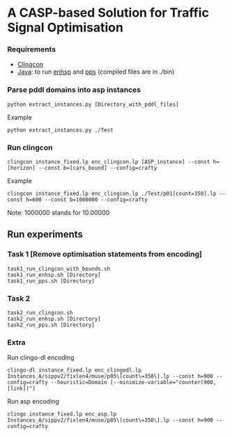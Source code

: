 # A CASP-based Solution for Traffic Signal Optimisation
### Requirements
- [Clingcon](https://potassco.org/clingcon/)
- [Java](https://www.java.com/en/download/manual.jsp): to run [enhsp](https://sites.google.com/view/enhsp/) and [pps](https://github.com/hstairs/pps) (compiled files are in ./bin)


### Parse pddl domains into asp instances 
```
python extract_instances.py [Directory_with_pddl_files]
```
Example
```
python extract_instances.py ./Test
```

### Run clingcon 
```
clingcon instance_fixed.lp enc_clingcon.lp [ASP_instance] --const h=[horizon] --const b=[cars_bound] --config=crafty 
```
Example
```
clingcon instance_fixed.lp enc_clingcon.lp ./Test/p01[count=350].lp --const h=600 --const b=1000000 --config=crafty 
```
Note: 1000000 stands for 10.00000

## Run experiments 
### Task 1 [Remove optimisation statements from encoding]
```
task1_run_clingcon_with_bounds.sh 
task1_run_enhsp.sh [Directory]
task1_run_pps.sh [Directory]
```
### Task 2
```
task2_run_clingcon.sh 
task2_run_enhsp.sh [Directory]
task2_run_pps.sh [Directory]
```

### Extra 
Run clingo-dl encoding
```
clingo-dl instance_fixed.lp enc_clingodl.lp Instances_A/sippv2/fixlen4/muse/p05\[count\=350\].lp --const h=900 --config=crafty --heuristic=Domain [--minimize-variable="counter(900,[link])"]
```
Run asp encoding
```
clingo instance_fixed.lp enc_asp.lp Instances_A/sippv2/fixlen4/muse/p05\[count\=350\].lp --const h=900 --config=crafty 
```